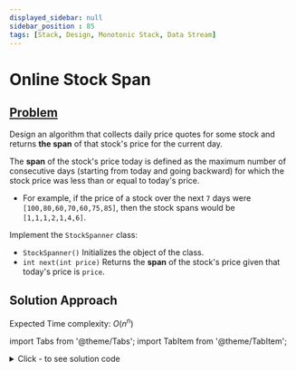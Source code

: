 ```yaml
---
displayed_sidebar: null
sidebar_position : 85
tags: [Stack, Design, Monotonic Stack, Data Stream]
---
```


# Online Stock Span

## [Problem](https://leetcode.com/problems/online-stock-span/)

<p>Design an algorithm that collects daily price quotes for some stock and returns <strong>the span</strong> of that stock&#39;s price for the current day.</p>

<p>The <strong>span</strong> of the stock&#39;s price today is defined as the maximum number of consecutive days (starting from today and going backward) for which the stock price was less than or equal to today&#39;s price.</p>

<ul>
	<li>For example, if the price of a stock over the next <code>7</code> days were <code>[100,80,60,70,60,75,85]</code>, then the stock spans would be <code>[1,1,1,2,1,4,6]</code>.</li>
</ul>

<p>Implement the <code>StockSpanner</code> class:</p>

<ul>
	<li><code>StockSpanner()</code> Initializes the object of the class.</li>
	<li><code>int next(int price)</code> Returns the <strong>span</strong> of the stock&#39;s price given that today&#39;s price is <code>price</code>.</li>
</ul>

## Solution Approach

Expected Time complexity: $O(n^n)$

import Tabs from '@theme/Tabs';
import TabItem from '@theme/TabItem';

<details><summary>Click - to see solution code</summary>

<Tabs>
<TabItem value="cpp" label="C++">

```cpp
class StockSpanner {
    stack<pair<int, int>> st;
    int n;

   public:
    StockSpanner() {
        st.push({INT_MAX, -1});
        n = 0;
    }

    int next(int price) {
        while (st.top().first <= price) st.pop();
        int ans = n - st.top().second;
        st.push({price, n++});
        return ans;
    }
};

```
</TabItem>
</Tabs>

</details>
